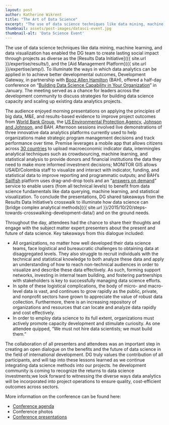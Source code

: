 ```yaml
---
layout: post
author: Katherine Wikrent
title: "The Art of Data Science"
excerpt: "The use of data science techniques like data mining, machine learning, and data visualization has enabled..."
thumbnail: assets/post-images/datasci-event.jpg
thumbnail-alt: 'Data Science Event'
---
```


The use of data science techniques like data mining, machine learning, and data visualization has enabled the DG team to create lasting social impact through projects as diverse as the [Results Data Initiative]({{ site.url }}/expertise/results/), and the [Aid Management Platform]({{ site.url }}/expertise/amp/). To illuminate the ways in which data analytics can be applied in to achieve better developmental outcomes, Development Gateway, in partnership with [Booz Allen Hamilton](http://www.boozallen.com/consulting/strategic-innovation) (BAH), offered a half-day conference on “[Building Data Science Capability in Your Organization](https://www.eventbrite.com/e/building-data-science-capability-in-your-organization-tickets-19685746598)” in January. The meeting served as a chance for leaders across the development community to discuss strategies for building data science capacity and scaling up existing data analytics projects.
 
The audience enjoyed morning presentations on applying the principles of big data, M&E, and results-based evidence to improve project outcomes from [World Bank Group](http://strikingpoverty.worldbank.org/conversations/ecosystems-innovation-and-role-innovation-labs), the [US Environmental Protection Agency](http://developer.epa.gov/category/data/), [Johnson and Johnson](http://www.jnj.com/our-giving), and BAH. Afternoon sessions involved live demonstrations of three innovative data analytics platforms currently used to help organizations make strategic program management decisions and track performance over time. Premise leverages a mobile app that allows citizens across [30 countries](https://www.premise.com/thenetwork/) to upload macroeconomic indicator data, intermingles analytical techniques such as crowdsourcing, machine learning, and statistical analysis to provide donors and financial institutions the data they need to make more informed investment decisions; MONITOR GIS allows USAID/Colombia staff to visualize and interact with indicator, funding, and statistical data to improve reporting and programmatic outputs; and BAH’s [Sailfish](http://www.boozallen.com/consulting/products/sailfish) platform uses drag-and-drop tools and an “[answers on demand](https://www.boozallen.com/consulting/strategic-innovation/nextgen-analytics-data-science)” service to enable users (from all technical levels) to benefit from data science fundamentals like data querying, machine learning, and statistical visualization. To conclude the presentations, DG shared takeaways from the Results Data Initiative’s crosswalk to  illuminate how data science can [bridge complex analytical methods]({{ site.url }}/2015/10/20/steps-towards-crosswalking-development-data/) and on the ground needs.
 
Throughout the day, attendees had the chance to share their thoughts and engage with the subject matter expert presenters about the present and future of data science. Key takeaways from this dialogue included:
  - All organizations, no matter how well developed their data science teams, face logistical and bureaucratic challenges to obtaining data at disaggregated levels. They also struggle to recruit individuals with the technical and statistical knowledge to both analyze these data and apply an understanding of how to reach non-technical audiences in order to visualize and describe these data effectively. As such, forming support networks, investing in internal team building, and fostering partnerships with stakeholders is key to successfully managing data science efforts.
  - In spite of these logistical complications, the body of micro- and macro-level data is vast, and continues to grow rapidly as the public, private, and nonprofit sectors have grown to appreciate the value of robust data collection. Furthermore, there is an increasing repository of organizations and resources that can locate and analyze data rapidly and cost effectively.
  - In order to employ data science to its full extent, organizations must actively promote capacity development and stimulate curiosity. As one attendee quipped, “We must not hire data scientists; we must build them.”

The collaboration of all presenters and attendees was an important step in creating an open dialogue on the benefits and the future of data science in the field of international development.  DG truly values the contribution of all participants, and will tap into these lessons learned as we continue integrating data science methods into our projects.  he development community is coming to recognize the returns to data science investments;we look forward to witnessing the diverse ways data analytics will be incorporated into project operations to ensure quality, cost-efficient outcomes across sectors.
 
More information on the conference can be found here:
  - [Conference agenda](https://www.eventbrite.com/e/building-data-science-capability-in-your-organization-tickets-19685746598)
  - Conference photos
  - [Conference presentations](https://drive.google.com/drive/u/0/folders/0BxMM3HvOzPf_b0tVci1GZWR1N3M)
